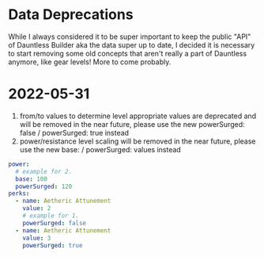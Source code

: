 # Data Deprecations

While I always considered it to be super important to keep the public "API" of Dauntless Builder aka the data super
up to date, I decided it is necessary to start removing some old concepts that aren't really a part of Dauntless
anymore,
like gear levels! More to come probably.

# 2022-05-31

1. from/to values to determine level appropriate values are deprecated and will be removed in the near future, please
   use the new powerSurged: false / powerSurged: true instead
2. power/resistance level scaling will be removed in the near future, please use the new base: / powerSurged: values
   instead

```yaml
power:
  # example for 2.
  base: 100
  powerSurged: 120
perks:
  - name: Aetheric Attunement
    value: 2
    # example for 1.
    powerSurged: false
  - name: Aetheric Attunement
    value: 3
    powerSurged: true
```
